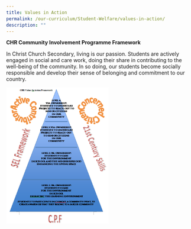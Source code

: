 ```yaml
---
title: Values in Action
permalink: /our-curriculum/Student-Welfare/values-in-action/
description: ""
---
```

**CHR Community Involvement Programme Framework**

In Christ Church Secondary, living is our passion. Students are actively engaged in social and care work, doing their share in contributing to the well-being of the community. In so doing, our students become socially responsible and develop their sense of belonging and commitment to our country.


<img src="/images/VIA.png" style="width:55%">